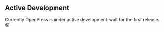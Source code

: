 ## Active Development
Currently OpenPress is under active development. wait for the first release. :worried:
